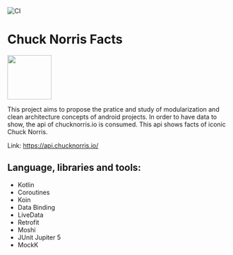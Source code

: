 ![CI](https://github.com/akanbi/chuck-norris-facts/workflows/CI/badge.svg)
# Chuck Norris Facts 
<img src="https://pngimage.net/wp-content/uploads/2018/05/chuck-norris-approved-png-3.png" height="100">

This project aims to propose the pratice and study of modularization and clean architecture concepts of android projects. In order to have data to show, the api of chucknorris.io is consumed. This api shows facts of iconic Chuck Norris.

Link: https://api.chucknorris.io/

## Language, libraries and tools:
 - Kotlin
 - Coroutines
 - Koin
 - Data Binding
 - LiveData
 - Retrofit
 - Moshi
 - JUnit Jupiter 5
 - MockK
